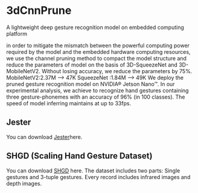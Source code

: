 # 3dCnnPrune
A lightweight deep gesture recognition model on embedded computing platform


in order to mitigate the mismatch between the powerful computing power required by the model and  the embedded hardware computing resources,
we use the channel pruning method to compact the model structure and reduce the parameters of model on the basis of 3D-SqueezeNet and 3D-MobileNetV2. Without losing accuracy, we reduce the parameters by 75%. 
MobileNetV2:2.37M ——> 47K
SqueezeNet :1.84M ——> 49K
We deploy the pruned gesture recognition model on NVIDIA® Jetson Nano™. In our experimental analysis, we achieve to recognize hand gestures containing three gesture-phonemes with an accuracy of 96\% (in 100 classes). The speed of model inferring maintains at up to 33fps.
## Jester
You can download [Jester](https://20bn.com/datasets/jester/v1)here.

## SHGD (Scaling Hand Gesture Dataset)
You can download [SHGD](https://www.mmk.ei.tum.de/shgd/) here. The dataset includes two parts:
Single gestures and 3-tuple gestures. Every record includes infrared images and depth images. 

